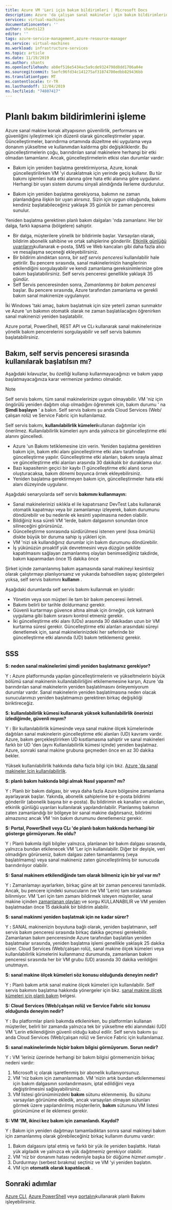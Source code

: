 ```yaml
---
title: Azure VM 'Leri için bakım bildirimleri | Microsoft Docs
description: Azure 'da çalışan sanal makineler için bakım bildirimlerine genel bakış.
services: virtual-machines
documentationcenter: ''
author: shants123
editor: ''
tags: azure-service-management,azure-resource-manager
ms.service: virtual-machines
ms.workload: infrastructure-services
ms.topic: article
ms.date: 11/19/2019
ms.author: shants
ms.openlocfilehash: ab8ef516e5434ac5a9cde9324798d8dd1706a04e
ms.sourcegitcommit: 5aefc96fd34c141275af31874700edbb829436bb
ms.translationtype: MT
ms.contentlocale: tr-TR
ms.lasthandoff: 12/04/2019
ms.locfileid: "74807417"
---
```

# <a name="handling-planned-maintenance-notifications"></a>Planlı bakım bildirimlerini işleme

Azure sanal makine konak altyapısının güvenilirlik, performans ve güvenliğini iyileştirmek için düzenli olarak güncelleştirmeler yapar. Güncelleştirmeler, barındırma ortamında düzeltme eki uygulama veya donanım yükseltme ve kullanımdan kaldırma gibi değişikliklerdir. Bu güncelleştirmelerin çoğu, barındırılan sanal makinelere herhangi bir etki olmadan tamamlanır. Ancak, güncelleştirmelerin etkisi olan durumlar vardır:

- Bakım için yeniden başlatma gerektirmiyorsa, Azure, konak güncelleştirilirken VM 'yi duraklatmak için yerinde geçiş kullanır. Bu tür bakımı işlemleri hata etki alanına göre hata etki alanına göre uygulanır. Herhangi bir uyarı sistem durumu sinyali alındığında ilerleme durdurulur.

- Bakım için yeniden başlatma gerekiyorsa, bakımın ne zaman planlandığına ilişkin bir uyarı alırsınız. Sizin için uygun olduğunda, bakımı kendiniz başlatabileceğiniz yaklaşık 35 günlük bir zaman penceresi sunulur.


Yeniden başlatma gerektiren planlı bakım dalgaları 'nda zamanlanır. Her bir dalga, farklı kapsama (bölgelere) sahiptir.

- Bir dalga, müşterilere yönelik bir bildirimle başlar. Varsayılan olarak, bildirim abonelik sahibine ve ortak sahiplerine gönderilir. [Etkinlik günlüğü uyarılarını](../azure-monitor/platform/activity-logs-overview.md)kullanarak e-posta, SMS ve Web kancaları gibi daha fazla alıcı ve mesajlaşma seçeneği ekleyebilirsiniz.  
- Bir bildirim alındıktan sonra, bir *self servis penceresi* kullanılabilir hale getirilir. Bu pencere sırasında, sanal makinelerinizin hangilerinin etkilendiğini sorgulayabilir ve kendi zamanlama gereksinimlerinize göre bakım başlatabilirsiniz. Self servis penceresi genellikle yaklaşık 35 gündür.
- Self Servis penceresinden sonra, *Zamanlanmış bir bakım penceresi* başlar. Bu pencere sırasında, Azure tarafından zamanlama ve gerekli bakım sanal makinenize uygulanıyor. 

İki Windows 'taki amaç, bakım başlatmak için size yeterli zaman sunmaktır ve Azure 'un bakımın otomatik olarak ne zaman başlatılacağını öğrenirken sanal makinenizi yeniden başlatabilir.


Azure portal, PowerShell, REST API ve CLı kullanarak sanal makinelerinize yönelik bakım pencerelerini sorgulayabilir ve self servis bakımını başlatabilirsiniz.

 
## <a name="should-you-start-maintenance-using-during-the-self-service-window"></a>Bakım, self servis penceresi sırasında kullanılarak başlatılsın mı?  

Aşağıdaki kılavuzlar, bu özelliği kullanıp kullanmayacağınızı ve bakım yapıp başlatmayacağınıza karar vermenize yardımcı olmalıdır. 

> [!NOTE] 
> Self servis bakımı, tüm sanal makinelerinize uygun olmayabilir. VM 'niz için öngörülü yeniden dağıtım olup olmadığını öğrenmek için, bakım durumu ' na **Şimdi başlayın** ' a bakın. Self servis bakımı şu anda Cloud Services (Web/çalışan rolü) ve Service Fabric için kullanılamaz.


Self servis bakımı, **kullanılabilirlik kümeleri**kullanan dağıtımlar için önerilmez. Kullanılabilirlik kümeleri aynı anda yalnızca bir güncelleştirme etki alanını güncelledi. 

- Azure 'un Bakımı tetiklemesine izin verin. Yeniden başlatma gerektiren bakım için, bakım etki alanı güncelleştirme etki alanı tarafından güncelleştirme yapılır. Güncelleştirme etki alanları, bakımı sırayla almaz ve güncelleştirme etki alanları arasında 30 dakikalık bir duraklama olur. 
- Bazı kapasitenin geçici bir kaybı (1 güncelleştirme etki alanı) sorun oluşturacaksa, bakım dönemi boyunca örnek ekleyebilirsiniz. 
- Yeniden başlatma gerektirmeyen bakım için, güncelleştirmeler hata etki alanı düzeyinde uygulanır. 

Aşağıdaki senaryolarda self servis **bakımını kullanmayın:** 
- Sanal makinelerinizi sıklıkla el ile kapatırsanız DevTest Labs kullanarak otomatik kapatmayı veya bir zamanlamayı izleyerek, bakım durumunu döndürebilir ve bu nedenle ek kesinti yapılmasına neden olabilir.
- Bildiğiniz kısa süreli VM 'lerde, bakım dalgasının sonundan önce silineceğini görürsünüz. 
- Güncelleştirme sonrasında sürdürülmesi istenen yerel (kısa ömürlü) diskte büyük bir duruma sahip iş yükleri için. 
- VM 'nizi sık kullandığınız durumlar için bakım durumunu döndürebilir. 
- İş yükünüzün proaktif yük devretmesini veya düzgün şekilde kapatılmasını sağlayan zamanlanmış olayları benimsediğiniz takdirde, bakım kapanmadan önce 15 dakika önce

Şirket içinde zamanlanmış bakım aşamasında sanal makineyi kesintisiz olarak çalıştırmayı planlıyorsanız ve yukarıda bahsedilen sayaç göstergeleri yoksa, self servis bakımını **kullanın** . 

Aşağıdaki durumlarda self servis bakımı kullanmak en iyisidir:
- Yönetim veya son müşteri ile tam bir bakım penceresi iletmeli. 
- Bakımı belirli bir tarihle doldurmanız gerekir. 
- Güvenli kurtarmayı güvence altına almak için örneğin, çok katmanlı uygulama gibi bakım sırasını kontrol etmeniz gerekir.
- İki güncelleştirme etki alanı (UDs) arasında 30 dakikadan uzun bir VM kurtarma süresi gerekir. Güncelleştirme etki alanları arasındaki süreyi denetlemek için, sanal makinelerinizdeki her seferinde bir güncelleştirme etki alanında (UD) bakım tetiklemeniz gerekir.


## <a name="faq"></a>SSS


**S: neden sanal makinelerimi şimdi yeniden başlatmanız gerekiyor?**

Y **:** Azure platformunda yapılan güncelleştirmelerin ve yükseltmelerin büyük bölümü sanal makinenin kullanılabilirliğini etkilememesine karşın, Azure 'da barındırılan sanal makinelerin yeniden başlatılmasını önleyemiyorum durumlar vardır. Sanal makinelerin yeniden başlatılmasına neden olacak sunucularımızı yeniden başlatmamızı gerektiren birkaç değişikliği biriktireceğiz.

**S: kullanılabilirlik kümesi kullanarak yüksek kullanılabilirlik önerinizi izlediğimde, güvenli mıyım?**

Y **:** Bir kullanılabilirlik kümesinde veya sanal makine ölçek kümelerinde dağıtılan sanal makinelerin güncelleştirme etki alanları (UD) kavramı vardır. Azure, bakım gerçekleştirirken UD kısıtlamasına sahiptir ve sanal makineleri farklı bir UD 'den (aynı Kullanılabilirlik kümesi içinde) yeniden başlatmaz.  Azure, sonraki sanal makine grubuna geçmeden önce en az 30 dakika bekler. 

Yüksek kullanılabilirlik hakkında daha fazla bilgi için bkz. [Azure 'da sanal makineler Için kullanılabilirlik](./linux/availability.md).

**S: planlı bakım hakkında bilgi almak Nasıl yaparım? mı?**

Y **:** Planlı bir bakım dalgası, bir veya daha fazla Azure bölgesine zamanlama ayarlayarak başlar. Yakında, abonelik sahiplerine bir e-posta bildirimi gönderilir (abonelik başına bir e-posta). Bu bildirimin ek kanalları ve alıcıları, etkinlik günlüğü uyarıları kullanılarak yapılandırılabilir. Planlanmış bakımın zaten zamanlandığı bir bölgeye bir sanal makine dağıtırsanız, bildirimi almazsınız ancak VM 'nin bakım durumunu denetlemeniz gerekir.

**S: Portal, PowerShell veya CLı 'de planlı bakım hakkında herhangi bir gösterge görmüyorum. Ne oldu?**

Y **:** Planlı bakımla ilgili bilgiler yalnızca, planlanan bir bakım dalgası sırasında, yalnızca bundan etkilenecek VM 'Ler için kullanılabilir. Diğer bir deyişle, veri olmadığını görürseniz, bakım dalgası zaten tamamlanmış (veya başlatılmamış) veya sanal makineniz zaten güncelleştirilmiş bir sunucuda barındırılıyor olabilir.

**S: Sanal makinem etkilendiğinde tam olarak bilmeniz için bir yol var mı?**

Y **:** Zamanlamayı ayarlarken, birkaç güne ait bir zaman penceresi tanımladık. Ancak, bu pencere içindeki sunucuların (ve VM 'Lerin) tam sıralaması bilinmiyor. VM 'Leri için tam zamanı bildirmek isteyen müşteriler, sanal makine içinden [zamanlanan olayları](./linux/scheduled-events.md) ve sorgu KULLANABILIR ve VM yeniden başlatmadan önce 15 dakikalık bir bildirim alabilir.

**S: sanal makinmi yeniden başlatmak için ne kadar sürer?**

Y **:**  SANAL makinenizin boyutuna bağlı olarak, yeniden başlatmanın, self servis bakım penceresi sırasında birkaç dakika geçmesi gerekebilir. Zamanlanan bakım penceresinde Azure tarafından başlatılan yeniden başlatmalar sırasında, yeniden başlatma işlemi genellikle yaklaşık 25 dakika sürer. Cloud Services (Web/çalışan rolü), sanal makine ölçek kümeleri veya kullanılabilirlik kümelerini kullanmanız durumunda, zamanlanan bakım penceresi sırasında her bir VM grubu (UD) arasında 30 dakika verildiğini unutmayın.

**S: sanal makine ölçek kümeleri söz konusu olduğunda deneyim nedir?**

Y **:** Planlı bakım artık sanal makine ölçek kümeleri için kullanılabilir. Self servis bakımını başlatma hakkında yönergeler için bkz. [sanal makine ölçek kümeleri için planlı bakım](../virtual-machine-scale-sets/virtual-machine-scale-sets-maintenance-notifications.md) belgesi.

**S: Cloud Services (Web/çalışan rolü) ve Service Fabric söz konusu olduğunda deneyim nedir?**

Y **:** Bu platformlar planlı bakımda etkilenirken, bu platformları kullanan müşteriler, belirli bir zamanda yalnızca tek bir yükseltme etki alanındaki (UD) VM 'Lerin etkilendiğinin güvenli olduğu kabul edilir. Self servis bakımı şu anda Cloud Services (Web/çalışan rolü) ve Service Fabric için kullanılamaz.

**S: sanal makinelerimde hiçbir bakım bilgisi görmüyorum. Sorun nedir?**

Y **:** VM 'leriniz üzerinde herhangi bir bakım bilgisi görmemenizin birkaç nedeni vardır:
1.  Microsoft iç olarak işaretlenmiş bir abonelik kullanıyorsunuz.
2.  VM 'niz bakım için zamanlanmadı. VM 'nizin artık bundan etkilenmemesi için bakım dalgasının sonlandırmasını, iptal edildiğini veya değiştirilmesini sağlayabilirsiniz.
3.  VM listesi görünüminizdeki **bakım** sütunu eklenmemiş. Bu sütunu varsayılan görünüme ekledik, ancak varsayılan olmayan sütunları görmek üzere yapılandırılmış müşterilerin, **bakım** sütununu VM listesi görünümüne el ile eklemesi gerekir.

**S: VM 'IM, ikinci kez bakım için zamanlandı. Kaydol?**

Y **:** Bakım için yeniden dağıtmayı tamamladıktan sonra sanal makineyi bakım için zamanlanmış olarak görebileceğiniz birkaç kullanım durumu vardır:
1.  Bakım dalgasını iptal etmiş ve farklı bir yük ile yeniden başlattık. Hatalı yük algıladık ve yalnızca ek yük dağıtmemiz gerekiyor olabilir.
2.  VM 'niz bir donanım hatası nedeniyle başka bir düğüme *hizmet ısımıştır* .
3.  Durdurmayı (serbest bırakma) seçtiniz ve VM 'yi yeniden başlatın.
4.  VM için **otomatik olarak kapatılacak** .



## <a name="next-steps"></a>Sonraki adımlar

[Azure CLI](maintenance-notifications-cli.md), [Azure PowerShell](maintenance-notifications-powershell.md) veya [portalını](maintenance-notifications-portal.md)kullanarak planlı Bakımı işleyebilirsiniz.

